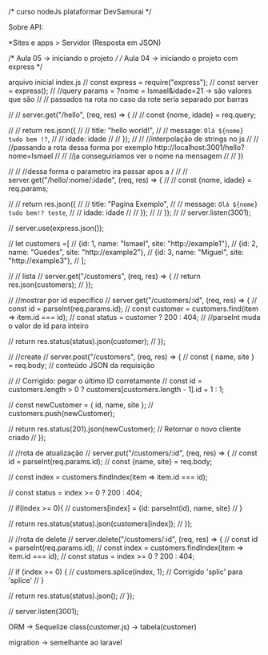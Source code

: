 /* curso nodeJs plataformar DevSamurai */

Sobre API:

 *Sites e apps > Servidor (Resposta em JSON)

/* Aula 05 -> iniciando o projeto */
/* Aula 04 -> iniciando o projeto com express */



arquivo inicial index.js
//  const express = require("express");
//  const server = express();
// //query params = ?nome = Ismael&idade=21 -> são valores que são 
// // passados na rota no caso da rote seria separado por barras

// // server.get("/hello", (req, res) => {
// //   const {nome, idade} = req.query;

// //   return res.json({
// //     title: "hello world!",
// //     message: `Olá ${nome} tudo bem !?`, 
// //     idade: idade
// //   });
// //     //interpolação de strings no js
// //     //passando a rota dessa forma por exemplo http://localhost:3001/hello?nome=Ismael
// //     //ja conseguiriamos ver o nome na mensagem
// // })


// // //dessa forma o parametro ira passar apos a /
// // server.get("/hello/:nome/:idade", (req, res) => {
// //   const {nome, idade} = req.params;

// //   return res.json({
// //     title: "Pagina Exemplo",
// //     message: `Olá ${nome} tudo bem!? teste`,
// //     idade: idade
// //   });
// // });
// // server.listen(3001);


// server.use(express.json());

// let customers =[
//   {id: 1, name: "Ismael", site: "http://example1"},
//   {id: 2, name: "Guedes", site: "http://example2"},
//   {id: 3, name: "Miguel", site: "http://example3"},
// ];

// // lista
// server.get("/customers", (req, res) => {
//   return res.json(customers);
// });

// //mostrar por id especifico
// server.get("/customers/:id", (req, res) => {
//   const id = parseInt(req.params.id);
//   const customer = customers.find(item => item.id === id);
//   const status = customer ? 200 : 404;
//   //parseInt muda o valor de id para inteiro

//   return res.status(status).json(customer);
// });

// //create
// server.post("/customers", (req, res) => {
//   const { name, site } = req.body; // conteúdo JSON da requisição

//   // Corrigido: pegar o último ID corretamente
//   const id = customers.length > 0 ? customers[customers.length - 1].id + 1 : 1;

//   const newCustomer = { id, name, site };
//   customers.push(newCustomer);

//   return res.status(201).json(newCustomer); // Retornar o novo cliente criado
// });

// //rota de atualização
// server.put("/customers/:id", (req, res) => {
//   const id = parseInt(req.params.id);
//   const {name, site} = req.body;

//   const index = customers.findIndex(item => item.id === id);

//   const status = index >= 0 ? 200 : 404;

//   if(index >= 0){
//     customers[index] = {id: parseInt(id), name, site}
//   }

//   return res.status(status).json(customers[index]);
// });

// //rota de delete 
// server.delete("/customers/:id", (req, res) => {
//   const id = parseInt(req.params.id);
//   const index = customers.findIndex(item => item.id === id);
//   const status = index >= 0 ? 200 : 404;

//   if (index >= 0) {
//     customers.splice(index, 1); // Corrigido 'splic' para 'splice'
//   }

//   return res.status(status).json();
// });







// server.listen(3001);


ORM -> Sequelize
class(customer.js) -> tabela(customer)

migration -> semelhante ao laravel